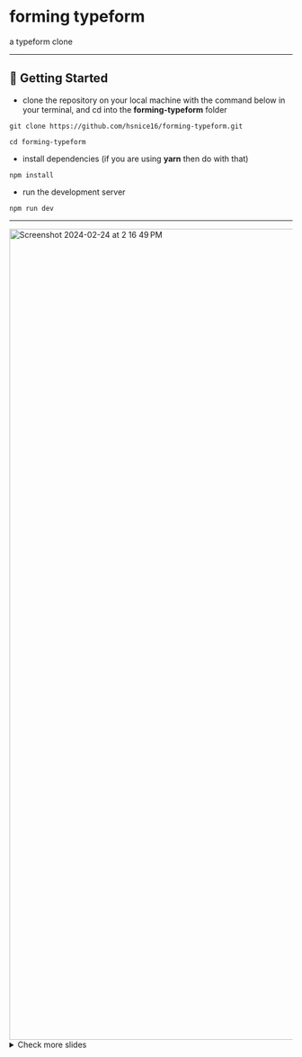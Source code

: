 # forming typeform

a typeform clone

---

## 🔌 Getting Started

- clone the repository on your local machine with the command below in your terminal, and cd into the **forming-typeform** folder

```
git clone https://github.com/hsnice16/forming-typeform.git

cd forming-typeform
```

- install dependencies (if you are using **yarn** then do with that)

```
npm install
```

- run the development server

```
npm run dev
```

---

<img width="1440" alt="Screenshot 2024-02-24 at 2 16 49 PM" src="https://github.com/hsnice16/forming-typeform/assets/56081584/694f6715-38da-4c5a-9b7a-53d13c442593">

<details>
<summary>Check more slides</summary>

<img width="1440" alt="Screenshot 2024-02-24 at 2 17 05 PM" src="https://github.com/hsnice16/forming-typeform/assets/56081584/7403ae86-de72-4ee0-8a67-4a097f8da50c">

<img width="1440" alt="Screenshot 2024-02-24 at 2 17 34 PM" src="https://github.com/hsnice16/forming-typeform/assets/56081584/6b2f2655-4ef3-491b-9020-0ea634c0d35d">

<img width="1440" alt="Screenshot 2024-02-24 at 2 18 07 PM" src="https://github.com/hsnice16/forming-typeform/assets/56081584/1d4aca2c-0b66-48d3-b123-bdccc770dadb">

</details>
